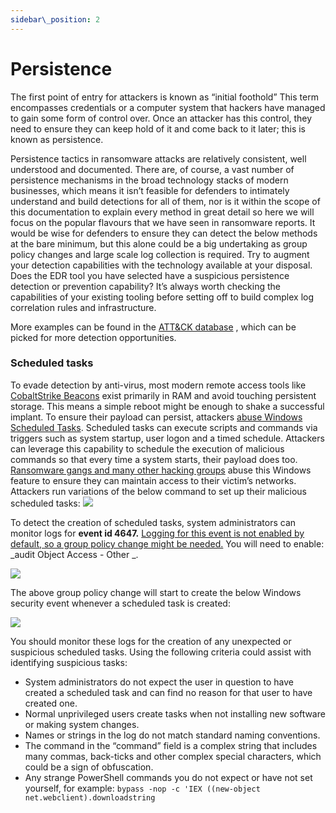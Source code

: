 ```yaml
---
sidebar\_position: 2
---
```

# Persistence

The first point of entry for attackers is known as “initial foothold” This term encompasses credentials or a computer system that hackers have managed to gain some form of control over. Once an attacker has this control, they need to ensure they can keep hold of it and come back to it later; this is known as persistence. 

Persistence tactics in ransomware attacks are relatively consistent, well understood and documented. There are, of course, a vast number of persistence mechanisms in the broad technology stacks of modern businesses, which means it isn’t feasible for defenders to intimately understand and build detections for all of them, nor is it within the scope of this documentation to explain every method in great detail so here we will focus on the popular flavours that we have seen in ransomware reports. It would be wise for defenders to ensure they can detect the below methods at the bare minimum, but this alone could be a big undertaking as group policy changes and large scale log collection is required. Try to augment your detection capabilities with the technology available at your disposal. Does the EDR tool you have selected have a suspicious persistence detection or prevention capability? It’s always worth checking the capabilities of your existing tooling before setting off to build complex log correlation rules and infrastructure. 

 More examples can be found in the [ATT&CK database][1] , which can be picked for more detection opportunities.   



### Scheduled tasks

To evade detection by anti-virus, most modern remote access tools like [CobaltStrike Beacons][2] exist primarily in RAM and avoid touching persistent storage. This means a simple reboot might be enough to shake a successful implant. To ensure their payload can persist, attackers [abuse Windows Scheduled Tasks][3]. Scheduled tasks can execute scripts and commands via triggers such as system startup, user logon and a timed schedule. Attackers can leverage this capability to schedule the execution of malicious commands so that every time a system starts, their payload does too.  [Ransomware gangs and many other hacking groups][4] abuse this Windows feature to ensure they can maintain access to their victim’s networks.
Attackers run variations of the below command to set up their malicious scheduled tasks:
![][image-1]

To detect the creation of scheduled tasks, system administrators can monitor logs for **event id 4647.** [Logging for this event is not enabled by default, so a group policy change might be needed.][5] You will need to enable: _audit Object Access - Other _.  

![][image-2]

The above group policy change will start to create the below Windows security event whenever a scheduled task is created:

![][image-3]

You should monitor these logs for the creation of any unexpected or suspicious scheduled tasks. Using the following criteria could assist with identifying suspicious tasks:  

- System administrators do not expect the user in question to have created a scheduled task and can find no reason for that user to have created one.
- Normal unprivileged users create tasks when not installing new software or making system changes.
- Names or strings in the log do not match standard naming conventions.
- The command in the “command” field is a complex string that includes many commas, back-ticks and other complex special characters, which could be a sign of obfuscation.
- Any strange PowerShell commands you do not expect or have not set yourself, for example: `bypass -nop -c 'IEX ((new-object net.webclient).downloadstring`






[1]:	https://attack.mitre.org/tactics/TA0003/
[2]:	https://web.archive.org/web/20220428110546/https://www.mandiant.com/resources/defining-cobalt-strike-components
[3]:	https://pentestlab.blog/2019/11/04/persistence-scheduled-tasks/
[4]:	https://attack.mitre.org/techniques/T1053/
[5]:	https://www.stigviewer.com/stig/windows_10/2017-12-01/finding/V-74409

[image-1]:	/img/DocImages/cobaltpersist.png
[image-2]:	/img/DocImages/auditgpo.png
[image-3]:	/img/DocImages/task.png